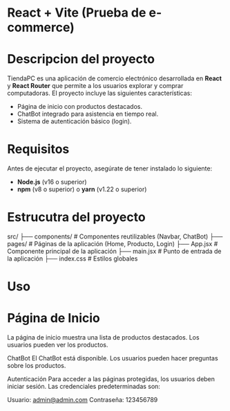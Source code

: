 # React + Vite (Prueba de e-commerce)

# Descripcion del proyecto
TiendaPC es una aplicación de comercio electrónico desarrollada en **React** y **React Router** que permite a los usuarios explorar y comprar computadoras. El proyecto incluye las siguientes características:

- Página de inicio con productos destacados.
- ChatBot integrado para asistencia en tiempo real.
- Sistema de autenticación básico (login).

# Requisitos
Antes de ejecutar el proyecto, asegúrate de tener instalado lo siguiente:

- **Node.js** (v16 o superior)
- **npm** (v8 o superior) o **yarn** (v1.22 o superior)

# Estrucutra del proyecto
src/
├── components/       # Componentes reutilizables (Navbar, ChatBot)
├── pages/            # Páginas de la aplicación (Home, Producto, Login)
├── App.jsx           # Componente principal de la aplicación
├── main.jsx          # Punto de entrada de la aplicación
├── index.css         # Estilos globales

# Uso 
# Página de Inicio
La página de inicio muestra una lista de productos destacados. Los usuarios pueden ver los productos.

ChatBot
El ChatBot está disponible. Los usuarios pueden hacer preguntas sobre los productos.

Autenticación
Para acceder a las páginas protegidas, los usuarios deben iniciar sesión. Las credenciales predeterminadas son:

Usuario: admin@admin.com
Contraseña: 123456789
